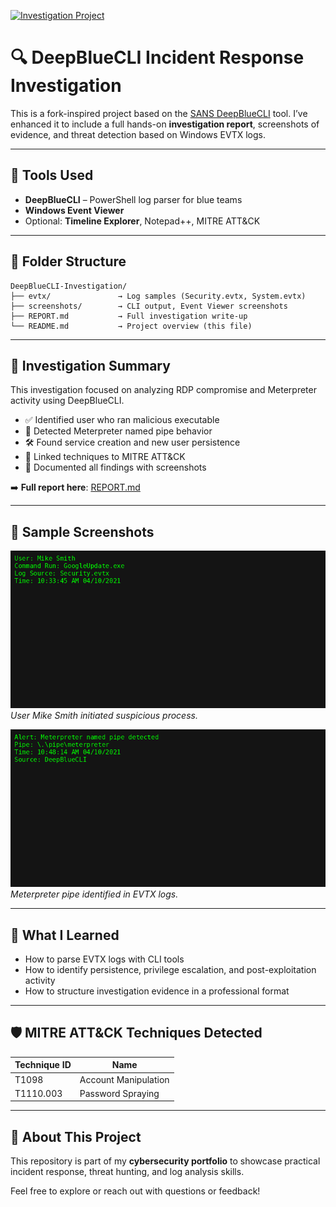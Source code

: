 [![Investigation Project](https://img.shields.io/badge/Project-DFIR-blue)](https://github.com/adrianbooker95/DeepBlueCLI-Investigation)

# 🔍 DeepBlueCLI Incident Response Investigation

This is a fork-inspired project based on the [SANS DeepBlueCLI](https://github.com/sans-blue-team/DeepBlueCLI) tool. I’ve enhanced it to include a full hands-on **investigation report**, screenshots of evidence, and threat detection based on Windows EVTX logs.

---

## 🧰 Tools Used

- **DeepBlueCLI** – PowerShell log parser for blue teams  
- **Windows Event Viewer**  
- Optional: **Timeline Explorer**, Notepad++, MITRE ATT&CK  

---

## 📁 Folder Structure

```
DeepBlueCLI-Investigation/
├── evtx/               → Log samples (Security.evtx, System.evtx)
├── screenshots/        → CLI output, Event Viewer screenshots
├── REPORT.md           → Full investigation write-up
└── README.md           → Project overview (this file)
```

---

## 📝 Investigation Summary

This investigation focused on analyzing RDP compromise and Meterpreter activity using DeepBlueCLI.

- ✅ Identified user who ran malicious executable  
- 🔎 Detected Meterpreter named pipe behavior  
- 🛠 Found service creation and new user persistence  
- 📎 Linked techniques to MITRE ATT&CK  
- 📸 Documented all findings with screenshots  

➡️ **Full report here**: [REPORT.md](REPORT.md)

---

## 📸 Sample Screenshots

![User executed GoogleUpdate.exe](screenshots/q1-googleupdate.png)  
*User Mike Smith initiated suspicious process.*

![Meterpreter activity timestamp](screenshots/q2-meterpreter.png)  
*Meterpreter pipe identified in EVTX logs.*

---

## 🧠 What I Learned

- How to parse EVTX logs with CLI tools  
- How to identify persistence, privilege escalation, and post-exploitation activity  
- How to structure investigation evidence in a professional format  

---

## 🛡 MITRE ATT&CK Techniques Detected

| Technique ID | Name                  |
|--------------|-----------------------|
| T1098        | Account Manipulation  |
| T1110.003    | Password Spraying     |

---

## 💼 About This Project

This repository is part of my **cybersecurity portfolio** to showcase practical incident response, threat hunting, and log analysis skills.

Feel free to explore or reach out with questions or feedback!
